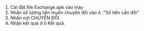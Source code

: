 1. Cài đặt file Exchange.apk vào máy
2. Nhấn số lượng tiền muốn chuyển đổi vào ô :"Số tiền cần đổi"
3. Nhấn nút CHUYỂN ĐỔI
4. Nhận kết quả ở ô Kết quả.
